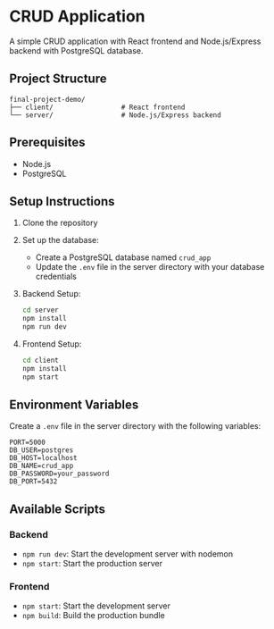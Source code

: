 # CRUD Application

A simple CRUD application with React frontend and Node.js/Express backend with PostgreSQL database.

## Project Structure

```
final-project-demo/
├── client/                 # React frontend
└── server/                 # Node.js/Express backend
```

## Prerequisites

- Node.js
- PostgreSQL

## Setup Instructions

1. Clone the repository
2. Set up the database:
   - Create a PostgreSQL database named `crud_app`
   - Update the `.env` file in the server directory with your database credentials

3. Backend Setup:
   ```bash
   cd server
   npm install
   npm run dev
   ```

4. Frontend Setup:
   ```bash
   cd client
   npm install
   npm start
   ```

## Environment Variables

Create a `.env` file in the server directory with the following variables:
```
PORT=5000
DB_USER=postgres
DB_HOST=localhost
DB_NAME=crud_app
DB_PASSWORD=your_password
DB_PORT=5432
```

## Available Scripts

### Backend
- `npm run dev`: Start the development server with nodemon
- `npm start`: Start the production server

### Frontend
- `npm start`: Start the development server
- `npm build`: Build the production bundle
